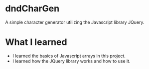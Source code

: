 # dndCharGen
A simple character generator utilizing the Javascript library JQuery.
# What I learned
* I learned the basics of Javascript arrays in this project.
* I learned how the JQuery library works and how to use it.
